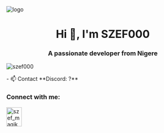 ![logo](https://norns.community/assets/covers/qfwfq.png)
<h1 align="center">Hi 👋, I'm SZEF000</h1>
<h3 align="center">A passionate developer from Nigere</h3>

>
<p align="left"> <img src="https://komarev.com/ghpvc/?username=szef000&label=Profile%20views&color=0e75b6&style=flat" alt="szef000" /> </p>
- 📫 Contact **Discord: ?**

<h3 align="left">Connect with me:</h3>
<p align="left">
<a href="https://discord.gg/szef_magik" target="blank"><img align="center" src="https://raw.githubusercontent.com/rahuldkjain/github-profile-readme-generator/master/src/images/icons/Social/discord.svg" alt="szef_magik" height="50" width="40" /></a>
</p>

